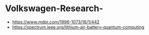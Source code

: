 # Volkswagen-Research-

* https://www.mdpi.com/1996-1073/16/1/442
* https://spectrum.ieee.org/lithium-air-battery-quantum-computing
